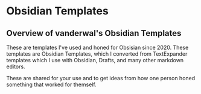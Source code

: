 # Obsidian Templates

## Overview of vanderwal's Obsidian Templates

These are templates I've used and honed for Obsisian since 2020. These templates are Obsidian Templates, which I converted from TextExpander templates which I use with Obsidian, Drafts, and many other markdown editors.

These are shared for your use and to get ideas from how one person honed something that worked for themself. 
